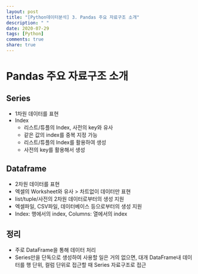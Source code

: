 ```yaml
---
layout: post
title: "[Python데이터분석] 3. Pandas 주요 자료구조 소개"
description: " "
date: 2020-07-29
tags: [Python]
comments: true
share: true
---
```


# Pandas 주요 자료구조 소개

## Series

- 1차원 데이터를 표현
- Index
  - 리스트/튜플의 Index, 사전의 key와 유사
  - 같은 값의 index를 중복 지정 가능
  - 리스트/튜플의 Index를 활용하여 생성
  - 사전의 key를 활용해서 생성

## Dataframe

- 2차원 데이터를 표현
- 엑셀의 Worksheet와 유사 > 차트없이 데이터만 표현
- list/tuple/사전의 2차원 데이터로부터의 생성 지원
- 엑셀파일, CSV파일, 데이터베이스 등으로부터의 생성 지원
- Index: 행에서의 index, Columns: 열에서의 index

## 정리

- 주로 DataFrame을 통해 데이터 처리
- Series만을 단독으로 생성하여 사용할 일은 거의 없으면, 대개 DataFrame내 데이터를 행 단위, 컬럼 단위로 접근할 때 Series 자료구조로 접근
